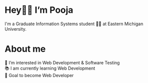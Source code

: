 # Hey👋🏻 I’m Pooja <br>
I'm a Graduate Information Systems student 👩‍🎓 at Eastern Michigan University.


# About me <br>

👀 I’m interested in Web Development & Software Testing <br>
📚 I am currently learning Web Development <br>
🎯 Goal to become Web Developer <br>



